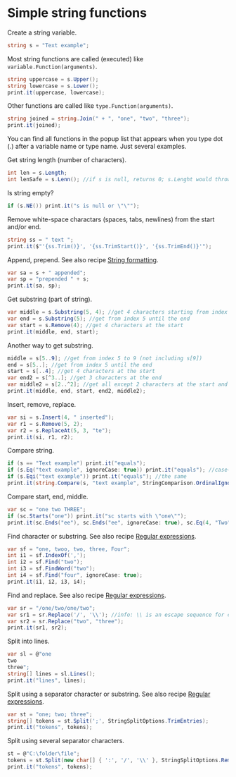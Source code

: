 # Simple string functions
Create a string variable.

```csharp
string s = "Text example";
```

Most string functions are called (executed) like `variable.Function(arguments)`.

```csharp
string uppercase = s.Upper();
string lowercase = s.Lower();
print.it(uppercase, lowercase);
```

Other functions are called like `type.Function(arguments)`.

```csharp
string joined = string.Join(" + ", "one", "two", "three");
print.it(joined);
```

You can find all functions in the popup list that appears when you type dot (.) after a variable name or type name. Just several examples.

Get string length (number of characters).

```csharp
int len = s.Length;
int lenSafe = s.Lenn(); //if s is null, returns 0; s.Lenght would throw exception
```

Is string empty?

```csharp
if (s.NE()) print.it("s is null or \"\"");
```

Remove white-space charactars (spaces, tabs, newlines) from the start and/or end.

```csharp
string ss = " text ";
print.it($"'{ss.Trim()}', '{ss.TrimStart()}', '{ss.TrimEnd()}'");
```

Append, prepend. See also recipe <a href='String formatting with variables.md'>String formatting</a>.

```csharp
var sa = s + " appended";
var sp = "prepended " + s;
print.it(sa, sp);
```

Get substring (part of string).

```csharp
var middle = s.Substring(5, 4); //get 4 characters starting from index 5
var end = s.Substring(5); //get from index 5 until the end
var start = s.Remove(4); //get 4 characters at the start
print.it(middle, end, start);
```

Another way to get substring.

```csharp
middle = s[5..9]; //get from index 5 to 9 (not including s[9])
end = s[5..]; //get from index 5 until the end
start = s[..4]; //get 4 characters at the start
var end2 = s[^3..]; //get 3 characters at the end
var middle2 = s[2..^2]; //get all except 2 characters at the start and end
print.it(middle, end, start, end2, middle2);
```

Insert, remove, replace.

```csharp
var si = s.Insert(4, " inserted");
var r1 = s.Remove(5, 2);
var r2 = s.ReplaceAt(5, 3, "te");
print.it(si, r1, r2);
```

Compare string.

```csharp
if (s == "Text example") print.it("equals");
if (s.Eq("text example", ignoreCase: true)) print.it("equals"); //case-insensitive
if (s.Eqi("text example")) print.it("equals"); //the same
print.it(string.Compare(s, "text example", StringComparison.OrdinalIgnoreCase)); //0 if equal; useful in sorting
```

Compare start, end, middle.

```csharp
var sc = "one two THREE";
if (sc.Starts("one")) print.it("sc starts with \"one\"");
print.it(sc.Ends("ee"), sc.Ends("ee", ignoreCase: true), sc.Eq(4, "Two"), sc.Eq(4, "two", ignoreCase: true));
```

Find character or substring. See also recipe <a href='Regular expressions (parse text, find-replace).md'>Regular expressions</a>.

```csharp
var sf = "one, twoo, two, three, Four";
int i1 = sf.IndexOf(',');
int i2 = sf.Find("two");
int i3 = sf.FindWord("two");
int i4 = sf.Find("four", ignoreCase: true);
print.it(i1, i2, i3, i4);
```

Find and replace. See also recipe <a href='Regular expressions (parse text, find-replace).md'>Regular expressions</a>.

```csharp
var sr = "/one/two/one/two";
var sr1 = sr.Replace('/', '\\'); //info: \\ is an escape sequence for character \
var sr2 = sr.Replace("two", "three");
print.it(sr1, sr2);
```

Split into lines.

```csharp
var sl = @"one
two
three";
string[] lines = sl.Lines();
print.it("lines", lines);
```

Split using a separator character or substring. See also recipe <a href='Regular expressions (parse text, find-replace).md'>Regular expressions</a>.

```csharp
var st = "one; two; three";
string[] tokens = st.Split(';', StringSplitOptions.TrimEntries);
print.it("tokens", tokens);
```

Split using several separator characters.

```csharp
st = @"C:\folder\file";
tokens = st.Split(new char[] { ':', '/', '\\' }, StringSplitOptions.RemoveEmptyEntries);
print.it("tokens", tokens);
```


